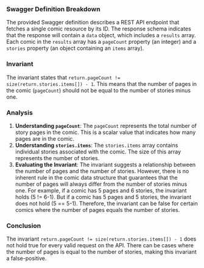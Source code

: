 ### Swagger Definition Breakdown
The provided Swagger definition describes a REST API endpoint that fetches a single comic resource by its ID. The response schema indicates that the response will contain a `data` object, which includes a `results` array. Each comic in the `results` array has a `pageCount` property (an integer) and a `stories` property (an object containing an `items` array).

### Invariant
The invariant states that `return.pageCount != size(return.stories.items[]) - 1`. This means that the number of pages in the comic (`pageCount`) should not be equal to the number of stories minus one.

### Analysis
1. **Understanding `pageCount`**: The `pageCount` represents the total number of story pages in the comic. This is a scalar value that indicates how many pages are in the comic.
2. **Understanding `stories.items`**: The `stories.items` array contains individual stories associated with the comic. The size of this array represents the number of stories.
3. **Evaluating the Invariant**: The invariant suggests a relationship between the number of pages and the number of stories. However, there is no inherent rule in the comic data structure that guarantees that the number of pages will always differ from the number of stories minus one. For example, if a comic has 5 pages and 6 stories, the invariant holds (5 != 6-1). But if a comic has 5 pages and 5 stories, the invariant does not hold (5 == 5-1). Therefore, the invariant can be false for certain comics where the number of pages equals the number of stories.

### Conclusion
The invariant `return.pageCount != size(return.stories.items[]) - 1` does not hold true for every valid request on the API. There can be cases where the number of pages is equal to the number of stories, making this invariant a false-positive.
